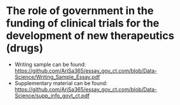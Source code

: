 # The role of government in the funding of clinical trials for the development of new therapeutics (drugs)
- Writing sample can be found: https://github.com/AriSa365/essay_gov_ct.com/blob/Data-Science/Writing_Sample_Essay.pdf
- Supplementary material can be found: https://github.com/AriSa365/essay_gov_ct.com/blob/Data-Science/supp_info_govt_ct.pdf
